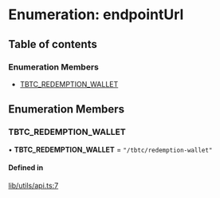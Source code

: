 # Enumeration: endpointUrl

## Table of contents

### Enumeration Members

- [TBTC\_REDEMPTION\_WALLET](endpointUrl.md#tbtc_redemption_wallet)

## Enumeration Members

### TBTC\_REDEMPTION\_WALLET

• **TBTC\_REDEMPTION\_WALLET** = ``"/tbtc/redemption-wallet"``

#### Defined in

[lib/utils/api.ts:7](typescript/src/lib/utils/api.ts#L7)
